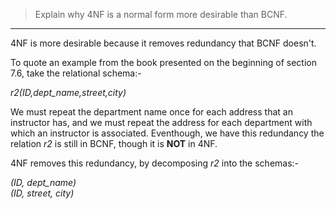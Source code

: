 > Explain why 4NF is a normal form more desirable than BCNF. 

--------------------------------

4NF is more desirable because it removes redundancy that BCNF doesn't. 

To quote an example from the book presented on the beginning of section 7.6, 
take the relational schema:-

_r2(ID,dept_name,street,city)_

We must repeat the department name once for each address that an instructor has, 
and we must repeat the address for each department with which an instructor is 
associated. Eventhough, we have this redundancy the relation _r2_ is still in 
BCNF, though it is **NOT** in 4NF.  

4NF removes this redundancy, by decomposing _r2_ into the schemas:- 

_(ID, dept_name)_ <br>
_(ID, street, city)_